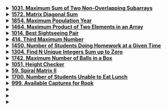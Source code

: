 <details>
  <summary><strong><a href="https://leetcode.com/problems/maximum-sum-of-two-non-overlapping-subarrays/description/">1031. Maximum Sum of Two Non-Overlapping Subarrays</a></strong></summary>

```cpp
class Solution {
public:
    int n;
    // Using sliding window approach
    int findMaxSum(vector<int>& arr, int len, int s, int e) {
        int sum = 0, ans = 0;
        for(int i = s; i < s + len; i++)
            sum += arr[i];
        
        int i = s, j = i + len;
        while(j <= e) {
            ans = max(ans, sum);
            sum += arr[j];
            sum -= arr[i];
            i++;
            j++;
        }

        ans = max(ans, sum);
        return ans;
    }

    int findSecondSubarraySum(vector<int>& arr, int start, int end, int len) {
        int left = INT_MIN, right = INT_MIN;
        if(start >= len)
            left = findMaxSum(arr, len , 0, start - 1);
        
        if(n - end - 1 >= len)
            right = findMaxSum(arr, len, end + 1, n - 1);

        return max(left, right);
    }

    int maxSumTwoNoOverlap(vector<int>& nums, int firstLen, int secondLen) {
        n = nums.size();
        int sum1 = 0, sum2 = 0, ans = INT_MIN;

        for(int i = 0; i < firstLen; i++)
            sum1 += nums[i];
        
        int j = firstLen - 1, i = 0;
        while(j < n) {
            sum2 = findSecondSubarraySum(nums, i, j, secondLen);
            ans = max(ans, (sum1 + sum2));
            j++;
            if(j < n)
                sum1 += nums[j];
            sum1 -= nums[i];
            i++;    
        }
        ans = max(ans, (sum1 + sum2));
        return ans;
    }
};
```
</details>

<details>
  <summary><strong><a href="https://leetcode.com/problems/matrix-diagonal-sum/description/">1572. Matrix Diagonal Sum</a></strong></summary>

```cpp
class Solution {
public:
    int diagonalSum(vector<vector<int>>& mat) {
        int n = mat.size();
        int sum1 = 0, sum2 = 0;

        for(int i = 0; i < n; i++) {
            sum1 += mat[i][i];
            sum2 += mat[i][n - i - 1];
        }

        if(n % 2 != 0) 
            sum2 -= mat[n / 2][n / 2];

        return sum1 + sum2;
    }
};
```
</details>

<details>
  <summary><strong><a href="https://leetcode.com/problems/maximum-population-year/description/">1854. Maximum Population Year</a></strong></summary>

```cpp
class Solution {
public:
    // using sweep line algorithm
    int maximumPopulation(vector<vector<int>>& logs) {
        int populationChanges[101] = {0};

        for(const auto &log : logs) {
            int birth = log[0];
            int death = log[1];
            populationChanges[birth - 1950] ++;
            if(death <= 2050) 
                populationChanges[death - 1950] --;
        }

        int maxPopulation = 0, currentPopulation = 0, earliestYear = 1950;
        for(int year = 1950; year <= 2050; year++) {
            currentPopulation += populationChanges[year - 1950];
            if(currentPopulation > maxPopulation) {
                maxPopulation = currentPopulation;
                earliestYear = year;
            }
        }

        return earliestYear;
    }
};

// Another solution
class Solution {
public:
    int maximumPopulation(vector<vector<int>>& logs) {
       map <int, int> populationChanges; // year: population

       for(const auto &log : logs) {
            int birth = log[0];
            int death = log[1];
            populationChanges[birth] ++;
            populationChanges[death] --;
       }

       int maxPopulation = 0, currentPopulation = 0, earliestYear = 1950;
       for(const auto &entry : populationChanges) {
        currentPopulation += entry.second;
        if(currentPopulation > maxPopulation) {
            maxPopulation = currentPopulation;
            earliestYear = entry.first; 
        }
       }
       return earliestYear;
    }
};
```
</details>

<details>
  <summary><strong><a href="https://leetcode.com/problems/maximum-product-of-two-elements-in-an-array/description/">1464. Maximum Product of Two Elements in an Array</a></strong></summary>

```cpp
// solution 1: time complexity = O(n^2)
class Solution {
public:
    int maxProduct(vector<int>& nums) {
        int result = INT_MIN;
        for(int i = 0; i < nums.size(); i++) {
            for(int j = i + 1; j < nums.size(); j++) {
                int ans = (nums[i] - 1) * (nums[j] - 1);
                result = max(result, ans);
            }
        }
        return result;
    }
};

// Solution 2: time complexity = O(n log(n))
class Solution {
public:
    int maxProduct(vector<int>& nums) {
        sort(nums.begin(), nums.end());
        return (nums[nums.size() - 1] - 1) * (nums[nums.size() - 2] - 1);
    } 
};

// Solution 3: O(n)
class Solution {
public:
    int maxProduct(vector<int>& nums) {
        int max1 = 0, max2 = 0;
        for(int num : nums) {
            if (num > max1) {
                max2 = max1;
                max1 = num;
            }
            else if(num > max2)
                max2 = num;
        }
        return (max1 - 1) * (max2 - 1);
    } 
};
```
</details>

<details>
  <summary><strong><a href="https://leetcode.com/problems/best-sightseeing-pair/description/">1014. Best Sightseeing Pair</a></strong></summary>

```cpp
class Solution {
public:
    int maxScoreSightseeingPair(vector<int>& values) {
        // part1 = values[i] + i
        // part2 = values[j] - j
        int part1 = values[0] + 0;
        int maxScore = 0;

        for(int j = 1; j < size(values); j++) {
            maxScore = max(maxScore, part1 + values[j] - j);
            part1 = max(part1, values[j] + j);
        }

        return maxScore;
    }
};
```
</details>

<details>
  <summary><strong><a href="https://leetcode.com/problems/third-maximum-number/description/">414. Third Maximum Number</a></strong></summary>

```cpp
class Solution {
public:
    int thirdMax(vector<int>& nums) {
        int max1 = nums[0], max2 = max1, max3 = max1;
        for(int num : nums) {
            if(num > max1){
                max3 = max2;
                max2 = max1;
                max1 = num;
            }
            else if((num > max2 && num < max1) || max1 == max2) {
                if(max2 != max1)
                    max3 = max2;
                max2 = num;
            }
            else if((num > max3 && num < max1 && num < max2) || max3 == max2 || max3 == max1)
                max3 = num;
        }
        
        if(max1 > max2 && max2 > max3)
            return max3;
        else
            return max1;
    }
};
```
</details>

<details>
  <summary><strong><a href="https://leetcode.com/problems/number-of-students-doing-homework-at-a-given-time/description/">1450. Number of Students Doing Homework at a Given Time</a></strong></summary>

```cpp
class Solution {
public:
    int busyStudent(vector<int>& startTime, vector<int>& endTime, int queryTime) {
        int count = 0;
        for(int i = 0; i < size(startTime); i++) {
            int start_time = startTime[i];
            int end_time = endTime[i];
            if(queryTime >= start_time && queryTime <= end_time)
                count++;
        }
        return count;
    }
};
```
</details>

<details>
  <summary><strong><a href="https://leetcode.com/problems/find-n-unique-integers-sum-up-to-zero/description/">1304. Find N Unique Integers Sum up to Zero</a></strong></summary>

```cpp
class Solution {
public:
    vector<int> sumZero(int n) {
        vector <int> result;
        if(n % 2 != 0)
            result.emplace_back(0);

        for(int i = 1; i <= n/2; i++) {
            result.emplace_back(i);
            result.emplace_back(-i);
        }

        return result;
    }
};
```
</details>

<details>
  <summary><strong><a href="https://leetcode.com/problems/maximum-number-of-balls-in-a-box/description/">1742. Maximum Number of Balls in a Box</a></strong></summary>

```cpp
class Solution {
public:
    int sum(int n){
        int s = 0;
        while(n > 0){
            s += (n % 10);
            n /= 10;
        }
        return s;
    }

    int countBalls(int lowLimit, int highLimit) {
        vector <int> box(10000, 0);
        int result = INT_MIN;

        for(int i = lowLimit; i <= highLimit; i++) {
            int boxNum = sum(i);
            box[boxNum] ++;
            result = max(result, box[boxNum]);
        }
        return result;
    }
};
```
</details>

<details>
  <summary><strong><a href="https://leetcode.com/problems/height-checker/description/">1051. Height Checker</a></strong></summary>

```cpp
class Solution {
public:
    int heightChecker(vector<int>& heights) {
        int count = 0;
        vector <int> expected = heights;
        sort(expected.begin(), expected.end());

        for(int i = 0; i < heights.size(); i++) {
            if(heights[i] != expected[i])
                count++;
        }
        return count;
    }
};
```
</details>

<details>
  <summary><strong><a href="https://leetcode.com/problems/spiral-matrix-ii/description/">59. Spiral Matrix II</a></strong></summary>

```cpp
// O(n^2) solution
class Solution {
public:
    vector<vector<int>> generateMatrix(int n) {
        int total = n * n, cell_num = 0;
        int first_row = 0, last_row = n - 1, first_col = 0, last_col = n - 1;
        vector <vector <int>> mat(n, vector<int>(n, 0));

        while(cell_num < total) {
            // fill the first row from left to right
            for(int i = first_col; cell_num < total && i <= last_col; i++) 
                mat[first_row][i] = ++cell_num;
            first_row ++;

            // fill the last column from up to down
            for(int i = first_row; cell_num < total && i <= last_row; i++) 
                mat[i][last_col] = ++cell_num;
            last_col --;

            // fill the last row from left to right
            for(int i = last_col; cell_num < total && i >= first_col; i--) 
                mat[last_row][i] = ++cell_num;
            last_row --;

            // fill the first column from down to up
            for(int i = last_row; cell_num < total && i >= first_row; i--)
                mat[i][first_col] = ++cell_num;
            first_col ++;
        }
        return mat;
    }
};
```
</details>

<details>
  <summary><strong><a href="https://leetcode.com/problems/number-of-students-unable-to-eat-lunch/description/">1700. Number of Students Unable to Eat Lunch</a></strong></summary>

```cpp
class Solution {
public:
    int countStudents(vector<int>& students, vector<int>& sandwiches) {
        queue <int> students_queue;
        for(int i = 0; i < size(students); i++) 
            students_queue.push(students[i]);

        int i = 0, cnt = 0;
        while(size(students_queue) > 0 and cnt != size(students_queue)) {
            if(students_queue.front() == sandwiches[i]) {
                cnt = 0;
                i ++;
                students_queue.pop();
            }
            else {
                students_queue.push(students_queue.front());
                students_queue.pop();
                cnt ++;
            }
        }
        return size(students_queue);
    }
};
```
</details>

<details>
  <summary><strong><a href="https://leetcode.com/problems/available-captures-for-rook/description/">999. Available Captures for Rook</a></strong></summary>

```cpp

```
</details>

<details>
  <summary><strong><a href=""></a></strong></summary>

```cpp

```
</details>

<details>
  <summary><strong><a href=""></a></strong></summary>

```cpp

```
</details>

<details>
  <summary><strong><a href=""></a></strong></summary>

```cpp

```
</details>